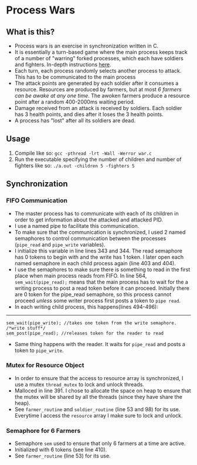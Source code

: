 # Process Wars

## What is this?
* Process wars is an exercise in synchronization written in C.
* It is essentially a turn-based game where the main process keeps track of a number of "warring" forked processes, which each have soldiers and fighters. In-depth instructions [here](https://www.pdf-archive.com/2017/12/01/process-wars/).
* Each turn, each process randomly selects another process to attack. This has to be communicated to the main process
*  The attack points are generated by each soldier after it consumes a resource. Resources are produced by farmers, but at most *6 farmers can be awake at any one time*. The awoken farmers produce a resource point after a random 400-2000ms waiting period.
* Damage received from an attack is received by soldiers. Each soldier has 3 health points, and dies after it loses the 3 health points. 
* A process has "lost" after all its soldiers are dead.

## Usage
1. Compile like so: `gcc -pthread -lrt -Wall -Werror war.c`
2. Run the executable specifying the number of children and number of fighters like so: `./a.out -children 5 -fighters 5`

## Synchronization

### FIFO Communication
* The master process has to communicate with each of its children in order to get information about the attacked and attacked PID.
* I use a named pipe to facilitate this communication.
* To make sure that the communication is synchronized, l used 2 named semaphores to control communication between the processes (`pipe_read` and `pipe_write` variables). 
* I initialize this variable in line lines 343 and 344. The read semaphore has 0 tokens to begin with and the write has 1 token. I later open each named semaphore in each child process again (line 403 and 404).
* I use the semaphores to make sure there is something to read in the first place when main process reads from FIFO. In line 564, `sem_wait(pipe_read);` means that the main process has to wait for the a writing process to post a read token before it can proceed. Initially there are 0 token for the pipe_read semaphore, so this process cannot proceed *unless* some writer process first posts a token to `pipe read`.
* In each writing child process, this happens(lines 494-496):

---    

    sem_wait(pipe_write); //takes one token from the write semaphore.
    /*write stuff*/
    sem_post(pipe_read); //releases token for the reader to read

* Same thing happens with the reader. It waits for `pipe_read` and posts a token to `pipe_write`.

### Mutex for Resource Object 
* In order to ensure that the access to resource array is synchronized, I use a mutex `thread_mutex` to lock and unlock threads.
* Malloced in line 391. I chose to allocate the space on heap to ensure that the mutex will be shared by all the threads (since they have share the heap).
* See `farmer_routine` and `soldier_routine` (line 53 and 98) for its use. Everytime I access the `resource` array I make sure to lock and unlock.

### Semaphore for 6 Farmers 
* Semaphore `sem` used to ensure that only 6 farmers at a time are active. 
* Initialized with 6 tokens (see line 410).
* See `farmer_routine` (line 53) for its use. 



